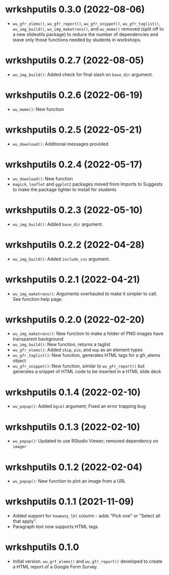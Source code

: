 # wrkshputils 0.3.0 (2022-08-06)

* `wu_gfr_elems()`, `wu_gfr_report()`, `wu_gfr_snippet()`, `wu_gfr_taglist()`, `wu_img_build()`, `wu_img_maketrans()`, and `wu_meme()` removed (split off to a new slideutils package) to reduce the number of dependencies and leave only those functions needed by students in workshops.

# wrkshputils 0.2.7 (2022-08-05)

* `wu_img_build()`: Added check for final slash on `base_dir` argument.

# wrkshputils 0.2.6 (2022-06-19)

* `wu_meme()`: New function

# wrkshputils 0.2.5 (2022-05-21)

* `wu_download()`: Additional messages provided

# wrkshputils 0.2.4 (2022-05-17)

* `wu_download()`: New function
* `magick`, `leaflet` and `ggplot2` packages moved from Imports to Suggests to make the package lighter to install for students

# wrkshputils 0.2.3 (2022-05-10)

* `wu_img_build()`: Added `base_dir` argument.

# wrkshputils 0.2.2 (2022-04-28)

* `wu_img_build()`: Added `include_css` argument.

# wrkshputils 0.2.1 (2022-04-21)

* `wu_img_maketrans()`: Arguments overhauled to make it simpler to call. See function help page.

# wrkshputils 0.2.0 (2022-02-20)

* `wu_img_maketrans()`: New function to make a folder of PNG images have transparent background
* `wu_img_build()`: New function, returns a taglist
* `wu_gfr_elems()`: Added `skip`, `pie`, and `map` as an element types
* `wu_gfr_taglist()`: New function, generates HTML tags for a gfr_elems object
* `wu_gfr_snippet()`: New function, similar to `wu_gfr_report()` but generates a snippet of HTML code to be inserted in a HTML slide deck

# wrkshputils 0.1.4 (2022-02-10)

* `wu_popup()`: Added `bgcol` argument; Fixed an error trapping bug

# wrkshputils 0.1.3 (2022-02-10)

* `wu_popup()`: Updated to use RStudio Viewer; removed dependency on `imager`

# wrkshputils 0.1.2 (2022-02-04)

* `wu_popup()`: New function to plot an image from a URL

# wrkshputils 0.1.1 (2021-11-09)

* Added support for `howmany_lbl` column - adds "Pick one" or "Select all that apply". 
* Paragraph text now supports HTML tags


# wrkshputils 0.1.0

* Initial version. `wu_grf_elems()` and `wu_gfr_report()` developed to create a HTML report of a Google Form Survey.
